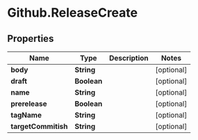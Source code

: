 # Github.ReleaseCreate

## Properties

Name | Type | Description | Notes
------------ | ------------- | ------------- | -------------
**body** | **String** |  | [optional] 
**draft** | **Boolean** |  | [optional] 
**name** | **String** |  | [optional] 
**prerelease** | **Boolean** |  | [optional] 
**tagName** | **String** |  | [optional] 
**targetCommitish** | **String** |  | [optional] 


